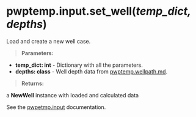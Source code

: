 # pwptemp.input.set_well(*temp_dict, depths*) #

Load and create a new well case.

> **Parameters:**
* **temp_dict: int** - Dictionary with all the parameters.
* **depths: class** - Well depth data from [pwptemp.wellpath.md](https://github.com/pro-well-plan/pwptemp/blob/master/docs/pwptemp.wellpath.md).

> **Returns:**

a **NewWell** instance with loaded and calculated data


See the [pwpetmp.input](https://github.com/pro-well-plan/pwptemp/blob/master/docs/pwptemp.input.md) documentation.
